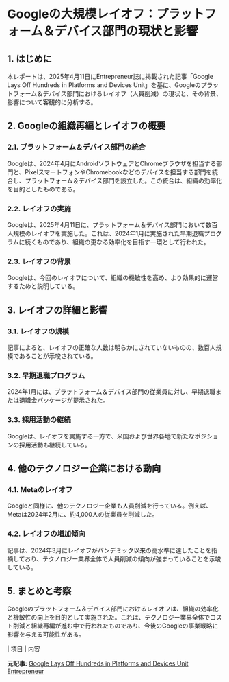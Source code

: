 # Googleの大規模レイオフ：プラットフォーム＆デバイス部門の現状と影響

## 1. はじめに

本レポートは、2025年4月11日にEntrepreneur誌に掲載された記事「Google Lays Off Hundreds in Platforms and Devices Unit」を基に、Googleのプラットフォーム＆デバイス部門におけるレイオフ（人員削減）の現状と、その背景、影響について客観的に分析する。

## 2. Googleの組織再編とレイオフの概要

### 2.1. プラットフォーム＆デバイス部門の統合

Googleは、2024年4月にAndroidソフトウェアとChromeブラウザを担当する部門と、PixelスマートフォンやChromebookなどのデバイスを担当する部門を統合し、プラットフォーム＆デバイス部門を設立した。この統合は、組織の効率化を目的としたものである。

### 2.2. レイオフの実施

Googleは、2025年4月11日に、プラットフォーム＆デバイス部門において数百人規模のレイオフを実施した。これは、2024年1月に実施された早期退職プログラムに続くものであり、組織の更なる効率化を目指す一環として行われた。

### 2.3. レイオフの背景

Googleは、今回のレイオフについて、組織の機敏性を高め、より効果的に運営するためと説明している。

## 3. レイオフの詳細と影響

### 3.1. レイオフの規模

記事によると、レイオフの正確な人数は明らかにされていないものの、数百人規模であることが示唆されている。

### 3.2. 早期退職プログラム

2024年1月には、プラットフォーム＆デバイス部門の従業員に対し、早期退職または退職金パッケージが提示された。

### 3.3. 採用活動の継続

Googleは、レイオフを実施する一方で、米国および世界各地で新たなポジションの採用活動も継続している。

## 4. 他のテクノロジー企業における動向

### 4.1. Metaのレイオフ

Googleと同様に、他のテクノロジー企業も人員削減を行っている。例えば、Metaは2024年2月に、約4,000人の従業員を削減した。

### 4.2. レイオフの増加傾向

記事は、2024年3月にレイオフがパンデミック以来の高水準に達したことを指摘しており、テクノロジー業界全体で人員削減の傾向が強まっていることを示唆している。

## 5. まとめと考察

Googleのプラットフォーム＆デバイス部門におけるレイオフは、組織の効率化と機敏性の向上を目的として実施された。これは、テクノロジー業界全体でコスト削減と組織再編が進む中で行われたものであり、今後のGoogleの事業戦略に影響を与える可能性がある。

| 項目 | 内容 

**元記事:** [Google Lays Off Hundreds in Platforms and Devices Unit Entrepreneur](https://www.entrepreneur.com/business-news/google-lays-off-hundreds-in-platforms-and-devices-unit/489916)